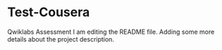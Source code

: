 # Test-Cousera
Qwiklabs Assessment
I am editing the README file. Adding some more details about the project description.

